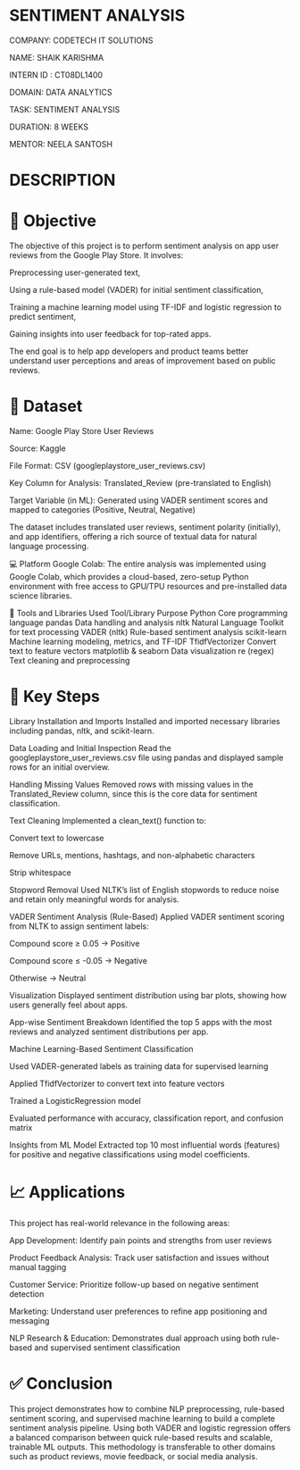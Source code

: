 # SENTIMENT ANALYSIS

COMPANY: CODETECH IT SOLUTIONS

NAME: SHAIK KARISHMA

INTERN ID : CT08DL1400

DOMAIN: DATA ANALYTICS

TASK: SENTIMENT ANALYSIS

DURATION: 8 WEEKS

MENTOR: NEELA SANTOSH

# DESCRIPTION

# 🎯 Objective
The objective of this project is to perform sentiment analysis on app user reviews from the Google Play Store. It involves:

Preprocessing user-generated text,

Using a rule-based model (VADER) for initial sentiment classification,

Training a machine learning model using TF-IDF and logistic regression to predict sentiment,

Gaining insights into user feedback for top-rated apps.

The end goal is to help app developers and product teams better understand user perceptions and areas of improvement based on public reviews.

# 📁 Dataset
Name: Google Play Store User Reviews

Source: Kaggle

File Format: CSV (googleplaystore_user_reviews.csv)

Key Column for Analysis: Translated_Review (pre-translated to English)

Target Variable (in ML): Generated using VADER sentiment scores and mapped to categories (Positive, Neutral, Negative)

The dataset includes translated user reviews, sentiment polarity (initially), and app identifiers, offering a rich source of textual data for natural language processing.

💻 Platform
Google Colab: The entire analysis was implemented using Google Colab, which provides a cloud-based, zero-setup Python environment with free access to GPU/TPU resources and pre-installed data science libraries.

🧰 Tools and Libraries Used
Tool/Library	Purpose
Python	Core programming language
pandas	Data handling and analysis
nltk	Natural Language Toolkit for text processing
VADER (nltk)	Rule-based sentiment analysis
scikit-learn	Machine learning modeling, metrics, and TF-IDF
TfidfVectorizer	Convert text to feature vectors
matplotlib & seaborn	Data visualization
re (regex)	Text cleaning and preprocessing

# 🔑 Key Steps
Library Installation and Imports
Installed and imported necessary libraries including pandas, nltk, and scikit-learn.

Data Loading and Initial Inspection
Read the googleplaystore_user_reviews.csv file using pandas and displayed sample rows for an initial overview.

Handling Missing Values
Removed rows with missing values in the Translated_Review column, since this is the core data for sentiment classification.

Text Cleaning
Implemented a clean_text() function to:

Convert text to lowercase

Remove URLs, mentions, hashtags, and non-alphabetic characters

Strip whitespace

Stopword Removal
Used NLTK’s list of English stopwords to reduce noise and retain only meaningful words for analysis.

VADER Sentiment Analysis (Rule-Based)
Applied VADER sentiment scoring from NLTK to assign sentiment labels:

Compound score ≥ 0.05 → Positive

Compound score ≤ -0.05 → Negative

Otherwise → Neutral

Visualization
Displayed sentiment distribution using bar plots, showing how users generally feel about apps.

App-wise Sentiment Breakdown
Identified the top 5 apps with the most reviews and analyzed sentiment distributions per app.

Machine Learning-Based Sentiment Classification

Used VADER-generated labels as training data for supervised learning

Applied TfidfVectorizer to convert text into feature vectors

Trained a LogisticRegression model

Evaluated performance with accuracy, classification report, and confusion matrix

Insights from ML Model
Extracted top 10 most influential words (features) for positive and negative classifications using model coefficients.

# 📈 Applications
This project has real-world relevance in the following areas:

App Development: Identify pain points and strengths from user reviews

Product Feedback Analysis: Track user satisfaction and issues without manual tagging

Customer Service: Prioritize follow-up based on negative sentiment detection

Marketing: Understand user preferences to refine app positioning and messaging

NLP Research & Education: Demonstrates dual approach using both rule-based and supervised sentiment classification

# ✅ Conclusion
This project demonstrates how to combine NLP preprocessing, rule-based sentiment scoring, and supervised machine learning to build a complete sentiment analysis pipeline. Using both VADER and logistic regression offers a balanced comparison between quick rule-based results and scalable, trainable ML outputs. This methodology is transferable to other domains such as product reviews, movie feedback, or social media analysis.

